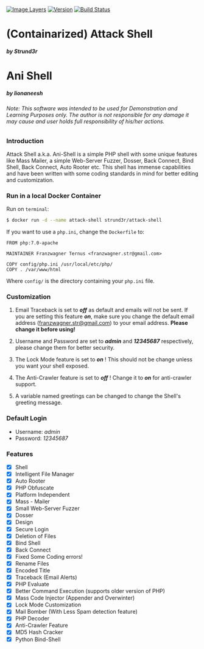 [//]: # (Badges)
[![Image Layers](https://images.microbadger.com/badges/image/strund3r/attack-shell.svg)](https://microbadger.com/images/strund3r/attack-shell "Get your own image badge on microbadger.com") [![Version](https://images.microbadger.com/badges/version/strund3r/attack-shell.svg)](https://microbadger.com/images/strund3r/attack-shell "Get your own version badge on microbadger.com") [![Build Status](https://travis-ci.org/Strund3r/Attack-Shell.svg?branch=master)](https://travis-ci.org/Strund3r/Attack-Shell)

# **(Containarized) Attack Shell**
##### 	*by Strund3r*

# **Ani Shell**
##### 	*by lionaneesh*

###### *Note: This software was intended to be used for Demonstration and Learning Purposes only. The author is not responsible for any damage it may cause and user holds full responsibility of his/her actions.*

### **Introduction**

Attack Shell a.k.a. Ani-Shell is a simple PHP shell with some unique features like Mass Mailer, a simple Web-Server Fuzzer, Dosser, Back Connect, Bind Shell, Back Connect, Auto Rooter etc.
This shell has immense capabilities and have been written with some coding standards in mind for better editing and customization.

### **Run in a local Docker Container**

Run on `terminal`:
```sh
$ docker run -d --name attack-shell strund3r/attack-shell
```

If you want to use a `php.ini`, change the `Dockerfile` to:
```
FROM php:7.0-apache

MAINTAINER Franzwagner Ternus <franzwagner.str@gmail.com>

COPY config/php.ini /usr/local/etc/php/
COPY . /var/www/html
```
Where `config/` is the directory containing your `php.ini` file.

### **Customization**

1. Email Traceback is set to **_off_** as default and emails will not be sent. If you are setting this feature **_on_**, make sure you change the default email address (franzwagner.str@gmail.com) to your email address.
**Please change it before using!**

2. Username and Password are set to **_admin_** and **_12345687_** respectively, please change them for better security.

3. The Lock Mode feature is set to **_on_** ! This should not be change unless you want your shell exposed.

4. The Anti-Crawler feature is set to **_off_** ! Change it to **_on_** for anti-crawler support.

5. A variable named greetings can be changed to change the Shell's greeting message.

### **Default Login**

- Username: *admin*
- Password: *12345687*

### **Features**

- [x] Shell
- [x] Intelligent File Manager
- [x] Auto Rooter
- [x] PHP Obfuscate
- [x] Platform Independent
- [x] Mass - Mailer
- [x] Small Web-Server Fuzzer
- [x] Dosser
- [x] Design
- [x] Secure Login
- [x] Deletion of Files
- [x] Bind Shell
- [x] Back Connect
- [x] Fixed Some Coding errors!
- [x] Rename Files
- [x] Encoded Title
- [x] Traceback (Email Alerts)
- [x] PHP Evaluate
- [x] Better Command Execution (supports older version of PHP)
- [x] Mass Code Injector (Appender and Overwinter)
- [x] Lock Mode Customization
- [x] Mail Bomber (With Less Spam detection feature)
- [x] PHP Decoder
- [x] Anti-Crawler Feature
- [x] MD5 Hash Cracker
- [x] Python Bind-Shell
